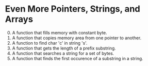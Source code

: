 
# Even More Pointers, Strings, and Arrays

0. A function that fills memory with constant byte.
1. A function that copies memory area from one pointer to another.
2. A function to find char 'c' in string 's'.
3. A function that gets the length of a prefix substring.
4. A function that searches a string for a set of bytes.
5. A function that finds the first occurence of a substring in a string.
